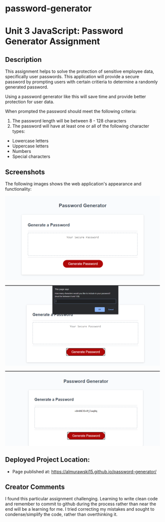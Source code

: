 # password-generator

# Unit 3 JavaScript: Password Generator Assignment 

## Description
This assignment helps to solve the protection of sensitive employee data, specifically user passwords. This application will provide a secure password by prompting users with certain critieria to determine a randomly generated password.

Using a password generator like this will save time and provide better protection for user data. 

When prompted the password should meet the following criteria:

1. The password length will be between 8 - 128 characters
2. The password will have at least one or all of the following character types:

* Lowercase letters
* Uppercase letters
* Numbers
* Special characters

## Screenshots

The following images shows the web application's appearance and functionality:

![password-generator](assets/portfolio_snip_1.PNG)

![password-generator](assets/portfolio_snip_2.PNG)

![password-generator](assets/portfolio_snip_3.PNG)

## Deployed Project Location: 
* Page published at: https://almurawski15.github.io/password-generator/

## Creator Comments

I found this particular assignment challenging. Learning to write clean code and remember to commit to github during the process rather than near the end will be a learning for me. I tried correcting my mistakes and sought to condense/simplify the code, rather than overthinking it. 